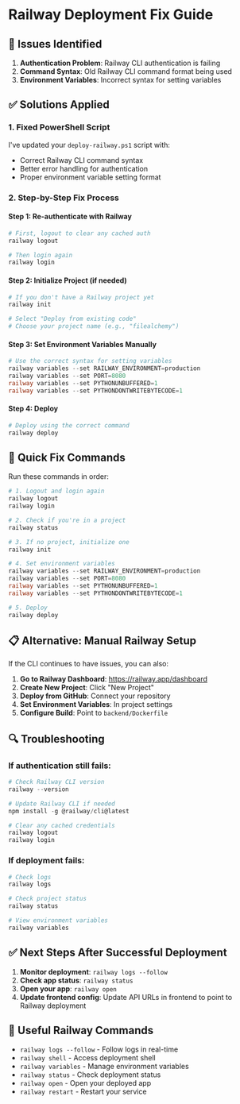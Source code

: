 # Railway Deployment Fix Guide

## 🔧 Issues Identified

1. **Authentication Problem**: Railway CLI authentication is failing
2. **Command Syntax**: Old Railway CLI command format being used
3. **Environment Variables**: Incorrect syntax for setting variables

## ✅ Solutions Applied

### 1. Fixed PowerShell Script
I've updated your `deploy-railway.ps1` script with:
- Correct Railway CLI command syntax
- Better error handling for authentication
- Proper environment variable setting format

### 2. Step-by-Step Fix Process

#### Step 1: Re-authenticate with Railway
```powershell
# First, logout to clear any cached auth
railway logout

# Then login again
railway login
```

#### Step 2: Initialize Project (if needed)
```powershell
# If you don't have a Railway project yet
railway init

# Select "Deploy from existing code"
# Choose your project name (e.g., "filealchemy")
```

#### Step 3: Set Environment Variables Manually
```powershell
# Use the correct syntax for setting variables
railway variables --set RAILWAY_ENVIRONMENT=production
railway variables --set PORT=8080
railway variables --set PYTHONUNBUFFERED=1
railway variables --set PYTHONDONTWRITEBYTECODE=1
```

#### Step 4: Deploy
```powershell
# Deploy using the correct command
railway deploy
```

## 🚀 Quick Fix Commands

Run these commands in order:

```powershell
# 1. Logout and login again
railway logout
railway login

# 2. Check if you're in a project
railway status

# 3. If no project, initialize one
railway init

# 4. Set environment variables
railway variables --set RAILWAY_ENVIRONMENT=production
railway variables --set PORT=8080
railway variables --set PYTHONUNBUFFERED=1
railway variables --set PYTHONDONTWRITEBYTECODE=1

# 5. Deploy
railway deploy
```

## 📋 Alternative: Manual Railway Setup

If the CLI continues to have issues, you can also:

1. **Go to Railway Dashboard**: https://railway.app/dashboard
2. **Create New Project**: Click "New Project"
3. **Deploy from GitHub**: Connect your repository
4. **Set Environment Variables**: In project settings
5. **Configure Build**: Point to `backend/Dockerfile`

## 🔍 Troubleshooting

### If authentication still fails:
```powershell
# Check Railway CLI version
railway --version

# Update Railway CLI if needed
npm install -g @railway/cli@latest

# Clear any cached credentials
railway logout
railway login
```

### If deployment fails:
```powershell
# Check logs
railway logs

# Check project status
railway status

# View environment variables
railway variables
```

## ✅ Next Steps After Successful Deployment

1. **Monitor deployment**: `railway logs --follow`
2. **Check app status**: `railway status`
3. **Open your app**: `railway open`
4. **Update frontend config**: Update API URLs in frontend to point to Railway deployment

## 🔗 Useful Railway Commands

- `railway logs --follow` - Follow logs in real-time
- `railway shell` - Access deployment shell
- `railway variables` - Manage environment variables
- `railway status` - Check deployment status
- `railway open` - Open your deployed app
- `railway restart` - Restart your service